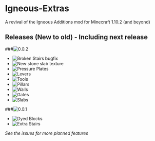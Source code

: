 # Igneous-Extras
A revival of the Igneous Additions mod for Minecraft 1.10.2 (and beyond)

## Releases (New to old) - Including next release


###![0.0.2](https://img.shields.io/badge/0.0.2-In_development-orange.svg?style=plastic)

 * ![Broken Stairs bugfix](https://img.shields.io/badge/Bugfix:_Broken_stairs-Complete-brightgreen.svg)
 * ![New stone slab texture](https://img.shields.io/badge/New_stone_slab_texture-Complete-brightgreen.svg)
 * ![Pressure Plates](https://img.shields.io/badge/Pressure_plates-Complete-brightgreen.svg)
 * ![Levers](https://img.shields.io/badge/Levers-Complete-brightgreen.svg)
 * ![Tools](https://img.shields.io/badge/Tools-In_progress-orange.svg)
 * ![Pillars](https://img.shields.io/badge/Pillars-Not_started-red.svg)
 * ![Walls](https://img.shields.io/badge/Walls-Not_started-red.svg)
 * ![Gates](https://img.shields.io/badge/Gates-Not_started-red.svg)
 * ![Slabs](https://img.shields.io/badge/Slabs-Delayed-red.svg)

###![0.0.1](https://img.shields.io/badge/0.0.1-Released-brightgreen.svg?style=plastic)

 * ![Dyed Blocks](https://img.shields.io/badge/Dyed_blocks-Complete-brightgreen.svg)
 * ![Extra Stairs](https://img.shields.io/badge/Extra_stairs-Complete-brightgreen.svg)

_See the issues for more planned features_
